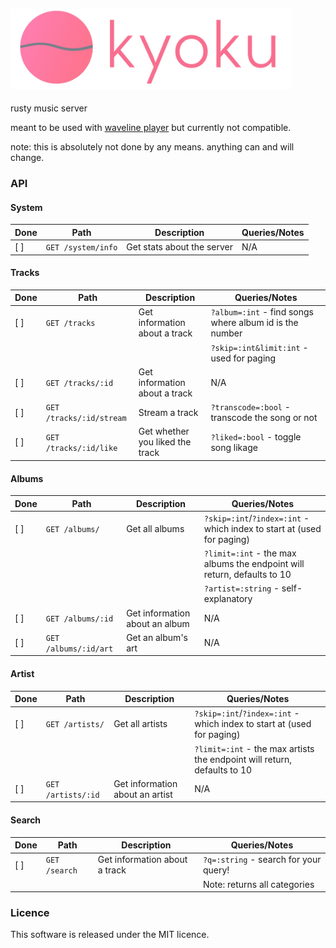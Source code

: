 ## <img src="./kyoku.png" width="450px">
rusty music server

meant to be used with [waveline player](https://player.waveline.app) but currently not compatible.

note: this is absolutely not done by any means. anything can and will change.
### API
#### System
|Done|Path|Description|Queries/Notes
|-|-|-|-|
[ ]|`GET /system/info`|Get stats about the server|N/A|

#### Tracks
|Done|Path|Description|Queries/Notes
|-|-|-|-|
[ ]|`GET /tracks`|Get information about a track|`?album=:int` - find songs where album id is the number|
||||`?skip=:int&limit:int` - used for paging
[ ]|`GET /tracks/:id`|Get information about a track|N/A|
[ ]|`GET /tracks/:id/stream`|Stream a track|`?transcode=:bool` - transcode the song or not|
[ ]|`GET /tracks/:id/like`|Get whether you liked the track|`?liked=:bool` - toggle song likage|

#### Albums
|Done|Path|Description|Queries/Notes
|-|-|-|-|
[ ]|`GET /albums/`|Get all albums|`?skip=:int`/`?index=:int` - which index to start at (used for paging)|
||||`?limit=:int` - the max albums the endpoint will return, defaults to 10
||||`?artist=:string` - self-explanatory
[ ]|`GET /albums/:id`|Get information about an album|N/A|
[ ]|`GET /albums/:id/art`|Get an album's art|N/A|

#### Artist
|Done|Path|Description|Queries/Notes
|-|-|-|-|
[ ]|`GET /artists/`|Get all artists|`?skip=:int`/`?index=:int` - which index to start at (used for paging)|
||||`?limit=:int` - the max artists the endpoint will return, defaults to 10
[ ]|`GET /artists/:id`|Get information about an artist|N/A|

#### Search
|Done|Path|Description|Queries/Notes
|-|-|-|-|
[ ]|`GET /search`|Get information about a track|`?q=:string` - search for your query!|
||||Note: returns all categories

### Licence
This software is released under the MIT licence.